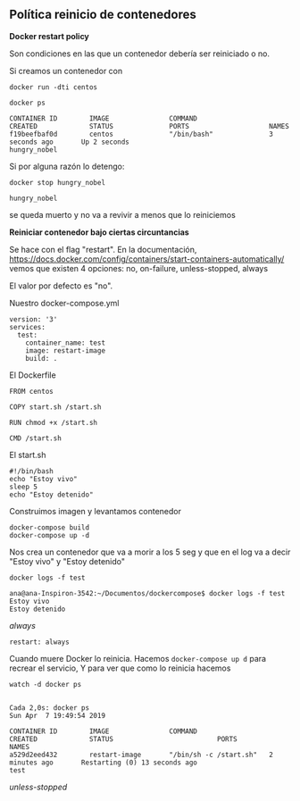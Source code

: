 Política reinicio de contenedores  
---------------

**Docker restart policy**

Son condiciones en las que un contenedor debería ser reiniciado o no.

Si creamos un contenedor con 

    docker run -dti centos
    
    docker ps
    
    CONTAINER ID        IMAGE               COMMAND                  CREATED             STATUS              PORTS                    NAMES
    f19beefbaf0d        centos              "/bin/bash"              3 seconds ago       Up 2 seconds                                 hungry_nobel

Si por alguna razón lo detengo:

    docker stop hungry_nobel
    
    hungry_nobel
    
se queda muerto y no va a revivir a menos que lo reiniciemos


**Reiniciar contenedor bajo ciertas circuntancias**

Se hace con el flag "restart".
En la documentación, https://docs.docker.com/config/containers/start-containers-automatically/
vemos que existen 4 opciones: no, on-failure, unless-stopped, always

El valor por defecto es "no".

Nuestro docker-compose.yml

    version: '3'
    services:
      test:
        container_name: test
        image: restart-image
        build: .
        

El Dockerfile

    FROM centos
    
    COPY start.sh /start.sh
    
    RUN chmod +x /start.sh
    
    CMD /start.sh
    
El start.sh

    #!/bin/bash
    echo "Estoy vivo"
    sleep 5
    echo "Estoy detenido"
    
Construimos imagen y levantamos contenedor

    docker-compose build
    docker-compose up -d
    
Nos crea un contenedor que va a morir a los 5 seg y que en el log va a decir "Estoy vivo" y
"Estoy detenido"  
    
    docker logs -f test
    
    ana@ana-Inspiron-3542:~/Documentos/dockercompose$ docker logs -f test
    Estoy vivo
    Estoy detenido

*always*
    
    restart: always
    
Cuando muere Docker lo reinicia. Hacemos `docker-compose up d` para recrear el servicio,
Y para ver que como lo reinicia hacemos

    watch -d docker ps


    Cada 2,0s: docker ps                                                                                                                                                                        Sun Apr  7 19:49:54 2019
   
    CONTAINER ID        IMAGE               COMMAND                  CREATED             STATUS                          PORTS               NAMES
    a529d2eed432        restart-image       "/bin/sh -c /start.sh"   2 minutes ago       Restarting (0) 13 seconds ago                       test

*unless-stopped*

